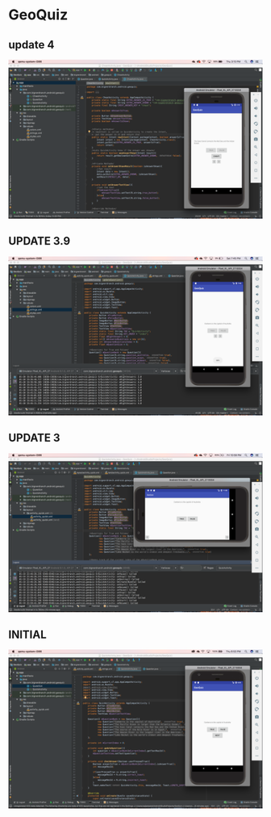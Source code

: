 # GeoQuiz

## update 4
![Final GeoQuiz](Images/UPDATE4.png)

## UPDATE 3.9
![Update 3.9](Images/UPDATE3.9.png)

## UPDATE 3
![Update 3](Images/UPDATE3.png)

## INITIAL
![Initial](Images/GeoQuizScreenShot.png)
